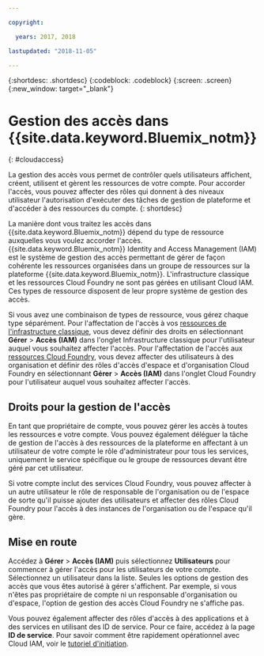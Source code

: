 ```yaml
---

copyright:

  years: 2017, 2018

lastupdated: "2018-11-05"

---
```


{:shortdesc: .shortdesc}
{:codeblock: .codeblock}
{:screen: .screen}
{:new_window: target="_blank"}

# Gestion des accès dans {{site.data.keyword.Bluemix_notm}}
{: #cloudaccess}

La gestion des accès vous permet de contrôler quels utilisateurs affichent, créent, utilisent et gèrent les ressources de votre compte. Pour accorder l'accès, vous pouvez affecter des rôles qui donnent à des niveaux utilisateur l'autorisation d'exécuter des tâches de gestion de plateforme et d'accéder à des ressources du compte.
{: shortdesc}

La manière dont vous traitez les accès dans {{site.data.keyword.Bluemix_notm}} dépend du type de ressource auxquelles vous voulez accorder l'accès. {{site.data.keyword.Bluemix_notm}} Identity and Access Management (IAM) est le système de gestion des accès permettant de gérer de façon cohérente les ressources organisées dans un groupe de ressources sur la plateforme {{site.data.keyword.Bluemix_notm}}. L'infrastructure classique et les ressources Cloud Foundry ne sont pas gérées en utilisant Cloud IAM. Ces types de ressource disposent de leur propre système de gestion des accès. 

Si vous avez une combinaison de types de ressource, vous gérez chaque type séparément. Pour l'affectation de l'accès à vos [ressources de l'infrastructure classique](/docs/iam/infrastructureaccess.html#infrapermission), vous devez définir des droits en sélectionnant **Gérer** > **Accès (IAM)** dans l'onglet Infrastructure classique pour l'utilisateur auquel vous souhaitez affecter l'accès. Pour l'affectation de l'accès aux [ressources Cloud Foundry](/docs/iam/cfaccess.html#cfaccess), vous devez affecter des utilisateurs à des organisation et définir des rôles d'accès d'espace et d'organisation Cloud Foundry en sélectionnant **Gérer** > **Accès (IAM)** dans l'onglet Cloud Foundry pour l'utilisateur auquel vous souhaitez affecter l'accès.

## Droits pour la gestion de l'accès

En tant que propriétaire de compte, vous pouvez gérer les accès à toutes les ressources e votre compte. Vous pouvez également déléguer la tâche de gestion de l'accès à des ressources de la plateforme en affectant à un utilisateur de votre compte le rôle d'administrateur pour tous les services, uniquement le service spécifique ou le groupe de ressources devant être géré par cet utilisateur.

Si votre compte inclut des services Cloud Foundry, vous pouvez affecter à un autre utilisateur le rôle de responsable de l'organisation ou de l'espace de sorte qu'il puisse ajouter des utilisateurs et affecter des rôles Cloud Foundry pour l'accès à des instances de l'organisation ou de l'espace qu'il gère.


## Mise en route

Accédez à **Gérer** &gt; **Accès (IAM)** puis sélectionnez **Utilisateurs** pour commencer à gérer l'accès pour les utilisateurs de votre compte. Sélectionnez un utilisateur dans la liste. Seules les options de gestion des accès que vous êtes autorisé à gérer s'affichent. Par exemple, si vous n'êtes pas propriétaire de compte ni un responsable d'organisation ou d'espace, l'option de gestion des accès Cloud Foundry ne s'affiche pas.

Vous pouvez également affecter des rôles d'accès à des applications et à des services en utilisant des ID de service. Pour ce faire, accédez à la page **ID de service**. Pour savoir comment être rapidement opérationnel avec Cloud IAM, voir le [tutoriel d'initiation](/docs/iam/quickstart.html#getstarted).
